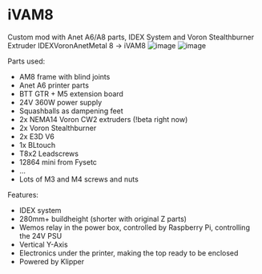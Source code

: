# iVAM8
Custom mod with Anet A6/A8 parts, IDEX System and Voron Stealthburner Extruder 
IDEXVoronAnetMetal 8 -> iVAM8
![image](https://user-images.githubusercontent.com/12106056/153624854-1cfae78a-da43-4545-bddc-9d690383cb93.png)
![image](https://user-images.githubusercontent.com/12106056/153624939-ccbfbc83-a419-481e-8087-cd343a0fabb7.png)

Parts used:
- AM8 frame with blind joints
- Anet A6 printer parts
- BTT GTR + M5 extension board
- 24V 360W power supply
- Squashballs as dampening feet
- 2x NEMA14 Voron CW2 extruders (!beta right now)
- 2x Voron Stealthburner
- 2x E3D V6
- 1x BLtouch
- T8x2 Leadscrews
- 12864 mini from Fysetc
- ...
- Lots of M3 and M4 screws and nuts

Features:
- IDEX system
- 280mm+ buildheight (shorter with original Z parts)
- Wemos relay in the power box, controlled by Raspberry Pi, controlling the 24V PSU
- Vertical Y-Axis
- Electronics under the printer, making the top ready to be enclosed
- Powered by Klipper
